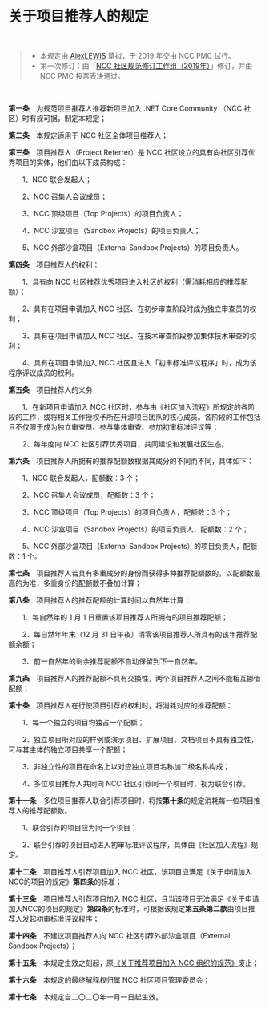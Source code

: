 # 关于项目推荐人的规定

<br />

> + 本规定由 [AlexLEWIS](https://github.com/alexinea) 草拟，于 2019 年交由 NCC PMC 试行。
> + 第一次修订：由「[NCC 社区规范修订工作组（2019年）](../history/rdswg-member-list-2019.md)」修订，并由 NCC PMC 投票表决通过。

<br />

**第一条**　为规范项目推荐人推荐新项目加入 .NET Core Community （NCC 社区）时有规可据，制定本规定；

**第二条**　本规定适用于 NCC 社区全体项目推荐人；

**第三条**　项目推荐人（Project Referrer）是 NCC 社区设立的具有向社区引荐优秀项目的实体，他们由以下成员构成：

　　1、NCC 联合发起人；

　　2、NCC 召集人会议成员；

　　3、NCC 顶级项目（Top Projects）的项目负责人；

　　4、NCC 沙盒项目（Sandbox Projects）的项目负责人；

　　5、NCC 外部沙盒项目（External Sandbox Projects）的项目负责人。

**第四条**　项目推荐人的权利：

　　1、具有向 NCC 社区推荐优秀项目进入社区的权利（需消耗相应的推荐配额）；

　　2、具有在项目申请加入 NCC 社区、在初步审查阶段时成为独立审查员的权利；

　　3、具有在项目申请加入 NCC 社区、在技术审查阶段参加集体技术审查的权利；

　　4、具有在项目申请加入 NCC 社区且进入「初审标准评议程序」时，成为该程序评议成员的权利。

**第五条**　项目推荐人的义务

　　1、在新项目申请加入 NCC 社区时，参与由《社区加入流程》所规定的各阶段的工作，或将相关工作授权予所在开源项目团队的核心成员。各阶段的工作包括且不仅限于成为独立审查员、参与集体审查、参加初审标准评议等；

　　2、每年度向 NCC 社区引荐优秀项目，共同建设和发展社区生态。

**第六条**　项目推荐人所拥有的推荐配额数根据其成分的不同而不同，具体如下：

　　1、NCC 联合发起人，配额数：3 个；

　　2、NCC 召集人会议成员，配额数：3 个；

　　3、NCC 顶级项目（Top Projects）的项目负责人，配额数：3 个；

　　4、NCC 沙盒项目（Sandbox Projects）的项目负责人，配额数：2 个；

　　5、NCC 外部沙盒项目（External Sandbox Projects）的项目负责人，配额数：1 个。

**第七条**　项目推荐人若具有多重成分的身份而获得多种推荐配额数的，以配额数最高的为准，多重身份的配额数不叠加计算；

**第八条**　项目推荐人的推荐配额的计算时间以自然年计算：

　　1、每自然年的 1 月 1 日重置该项目推荐人所拥有的项目推荐配额；

　　2、每自然年年末（12 月 31 日午夜）清零该项目推荐人所具有的该年推荐配额余额；

　　3、前一自然年的剩余推荐配额不自动保留到下一自然年。

**第九条**　项目推荐人的推荐配额不具有交换性，两个项目推荐人之间不能相互挪借配额；

**第十条**　项目推荐人在行使项目引荐的权利时，将消耗对应的推荐配额：

　　1、每一个独立的项目均独占一个配额；

　　2、独立项目所对应的样例或演示项目、扩展项目、文档项目不具有独立性，可与其主体的独立项目共享一个配额；

　　3、非独立性的项目在命名上以对应独立项目名称加二级名称构成；

　　4、多位项目推荐人共同向 NCC 社区引荐同一个项目时，视为联合引荐。

**第十一条**　多位项目推荐人联合引荐项目时，将按**第十条**的规定消耗每一位项目推荐人的推荐配额数。

　　1、联合引荐的项目应为同一个项目；

　　2、联合引荐的项目自动进入初审标准评议程序，具体由《社区加入流程》规定。

**第十二条**　项目推荐人引荐项目加入 NCC 社区，该项目应满足《关于申请加入NCC的项目的规定》**第四条**的标准；

**第十三条**　项目推荐人引荐项目加入 NCC 社区，且当该项目无法满足《关于申请加入NCC的项目的规定》**第四条**的标准时，可根据该规定**第五条第二款**由项目推荐人发起初审标准评议程序；

**第十四条**　不建议项目推荐人向 NCC 社区引荐外部沙盒项目（External Sandbox Projects）；

**第十五条**　本规定生效之刻起，原[《关于推荐项目加入 NCC 组织的规范》](old/community-project-recommendation-act-2019.md)废止；

**第十六条**　本规定的最终解释权归属 NCC 社区项目管理委员会；

**第十七条**　本规定自二〇二〇年一月一日起生效。

